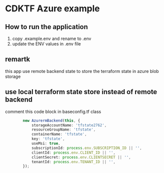 # CDKTF Azure example

## How to run the application
1. copy .example.env and rename to .env
2. update the ENV values in .env file

## remartk
this app use remote backend state to store the terraform state in azure blob storage

## use local terraform state store instead of remote backend
comment this code block in baseconfig.tf class
```typescript
		new AzurermBackend(this, {
			storageAccountName: 'tfstate2762',
			resourceGroupName: 'tfstate',
			containerName: 'tfstate',
			key: 'tfstate',
			useMsi: true,
			subscriptionId: process.env.SUBSCRIPTION_ID || '',
			clientId: process.env.CLIENT_ID || '',
			clientSecret: process.env.CLIENTSECRET || '',
			tenantId: process.env.TENANT_ID || '',
		});
```
